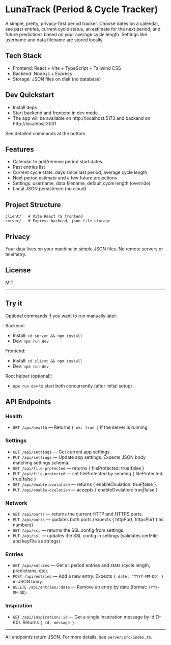 # LunaTrack (Period & Cycle Tracker)

A simple, pretty, privacy-first period tracker. Choose dates on a calendar, see past entries, current cycle status, an estimate for the next period, and future predictions based on your average cycle length. Settings like username and data filename are stored locally.

## Tech Stack
- Frontend: React + Vite + TypeScript + Tailwind CSS
- Backend: Node.js + Express
- Storage: JSON files on disk (no database)

## Dev Quickstart
- Install deps
- Start backend and frontend in dev mode
- The app will be available on http://localhost:5173 and backend on http://localhost:3001

See detailed commands at the bottom.

## Features
- Calendar to add/remove period start dates
- Past entries list
- Current cycle stats: days since last period, average cycle length
- Next period estimate and a few future projections
- Settings: username, data filename, default cycle length (override)
- Local JSON persistence (no cloud)

## Project Structure
```
client/   # Vite React TS frontend
server/   # Express backend, json-file storage
```

## Privacy
Your data lives on your machine in simple JSON files. No remote servers or telemetry.

## License
MIT

---

## Try it
Optional commands if you want to run manually later:

Backend:
- Install: `cd server && npm install`
- Dev: `npm run dev`

Frontend:
- Install: `cd client && npm install`
- Dev: `npm run dev`

Root helper (optional):
- `npm run dev` to start both concurrently (after initial setup)

## API Endpoints

### Health
- `GET /api/health` — Returns `{ ok: true }` if the server is running.

### Settings
- `GET /api/settings` — Get current app settings.
- `PUT /api/settings` — Update app settings. Expects JSON body matching settings schema.
- `GET /api/file-protected` — returns { fileProtected: true|false }
- `PUT /api/file-protected` — set fileProtected by sending { fileProtected: true|false }
- `GET /api/enable-ovulation` — returns { enableOvulation: true|false }.
- `PUT /api/enable-ovulation` — accepts { enableOvulation: true|false }

### Network
- `GET /api/ports` — returns the current HTTP and HTTPS ports.
- `PUT /api/ports` — updates both ports (expects { httpPort, httpsPort } as numbers)
- `GET /api/ssl` — returns the SSL config from settings.
- `PUT /api/ssl` — updates the SSL config in settings (validates certFile and keyFile as strings)

### Entries
- `GET /api/entries` — Get all period entries and stats (cycle length, predictions, etc).
- `POST /api/entries` — Add a new entry. Expects `{ date: 'YYYY-MM-DD' }` in JSON body.
- `DELETE /api/entries/:date` — Remove an entry by date (format: `YYYY-MM-DD`).

### Inspiration
- `GET /api/inspiration/:id` — Get a single inspiration message by id (1–60). Returns `{ id, message }`.

---
All endpoints return JSON. For more details, see `server/src/index.ts`.

